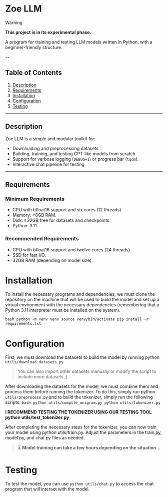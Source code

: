 # Zoe LLM

> [!WARNING]
> **This project is in its experimental phase.**

A program for training and testing LLM models written in Python, with a beginner-friendly structure.

--
## Table of Contents

1. [Description](#description)
2. [Requirements](#requirements)
3. [Installation](#installation)
4. [Configuration](#configuration)
5. [Testing](#testi)
---

## Description

Zoe LLM is a simple and modular toolkit for:

- Downloading and preprocessing datasets
- Building, training, and testing GPT-like models from scratch
- Support for verbose logging (`DEBUG=1`) or progress bar (`tqdm`).
- Interactive chat pipeline for testing
---

## Requirements

### Minimum Requirements

- CPU with bfloat16 support and six cores (12 threads)
- Memory: ≥8GB RAM.
- Disk: ≥32GB free for datasets and checkpoints.
- Python: 3.11

### Recommended Requirements

- CPU with bfloat16 support and twelve cores (24 threads)
- SSD for fast I/O.
- 32GB RAM (depending on model size).

# Installation
To install the necessary programs and dependencies, we must clone the repository on the machine that will be used to build the model and set up a virtual environment with the necessary dependencies (remembering that a Python 3.11 interpreter must be installed on the system).

``bash
python -m venv venv
source venv/bin/activate
pip install -r requirements.txt``

# Configuration
First, we must download the datasets to build the model by running python `utils/download_datasets.py`
> You can also import other datasets manually or modify the script to include more datasets ;)

After downloading the datasets for the model, we must combine them and process them before running the tokenizer. To do this, simply run python `utils/preprocess.py` and to build the tokenizer, simply run the following scripts:
``bash
python utils/compile_unigram.py
python utils/tokenizer.py``

**I RECOMMEND TESTING THE TOKENIZER USING OUR TESTING TOOL python utils/test_tokenizer.py**

After completing the necessary steps for the tokenizer, you can now train your model using python utils/train.py.
Adjust the parameters in the train.py, model.py, and chat.py files as needed.

> ⏳ **Model training can take a few hours depending on the situation...**

# Testing
To test the model, you can use `python utils/chat.py` to access the chat program that will interact with the model.
